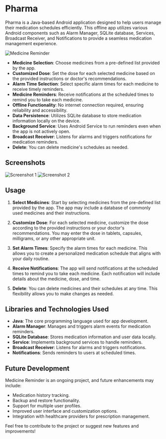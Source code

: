 # Pharma

Pharma is a Java-based Android application designed to help users manage their medication schedules efficiently. This offline app utilizes various Android components such as Alarm Manager, SQLite database, Services, Broadcast Receiver, and Notifications to provide a seamless medication management experience.

![Medicine Reminder](https://github.com/YourUsername/YourRepository/blob/main/screenshots/medicine_reminder.png)

- **Medicine Selection**: Choose medicines from a pre-defined list provided by the app.
- **Customized Dose**: Set the dose for each selected medicine based on the provided instructions or doctor's recommendations.
- **Alarm Time Selection**: Select specific alarm times for each medicine to receive timely reminders.
- **Medicine Reminders**: Receive notifications at the scheduled times to remind you to take each medicine.
- **Offline Functionality**: No internet connection required, ensuring reliability and accessibility.
- **Data Persistence**: Utilizes SQLite database to store medication information locally on the device.
- **Background Service**: Uses Android Service to run reminders even when the app is not actively open.
- **Broadcast Receiver**: Listens for alarms and triggers notifications for medication reminders.
- **Delete**: You can delete medicine's schedules as needed.

## Screenshots

![Screenshot 1](https://github.com/YourUsername/YourRepository/blob/main/screenshots/screenshot1.png)
![Screenshot 2](https://github.com/YourUsername/YourRepository/blob/main/screenshots/screenshot2.png)

## Usage

1. **Select Medicines**: Start by selecting medicines from the pre-defined list provided by the app. The app may include a database of commonly used medicines and their instructions.

2. **Customize Dose**: For each selected medicine, customize the dose according to the provided instructions or your doctor's recommendations. You may enter the dose in tablets, capsules, milligrams, or any other appropriate unit.

3. **Set Alarm Times**: Specify the alarm times for each medicine. This allows you to create a personalized medication schedule that aligns with your daily routine.

4. **Receive Notifications**: The app will send notifications at the scheduled times to remind you to take each medicine. Each notification will include details about the medicine, dose, and time.

5. **Delete**: You can delete medicines and their schedules at any time. This flexibility allows you to make changes as needed.


## Libraries and Technologies Used

- **Java**: The core programming language used for app development.
- **Alarm Manager**: Manages and triggers alarm events for medication reminders.
- **SQLite Database**: Stores medication information and user data locally.
- **Service**: Implements background services to handle reminders.
- **Broadcast Receiver**: Listens for alarms and triggers notifications.
- **Notifications**: Sends reminders to users at scheduled times.

## Future Development

Medicine Reminder is an ongoing project, and future enhancements may include:

- Medication history tracking.
- Backup and restore functionality.
- Support for multiple user profiles.
- Improved user interface and customization options.
- Integration with healthcare providers for prescription management.

Feel free to contribute to the project or suggest new features and improvements!

